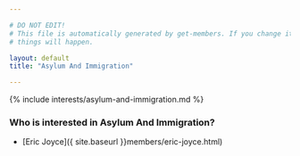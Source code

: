 ```yaml
---

# DO NOT EDIT!
# This file is automatically generated by get-members. If you change it, bad
# things will happen.

layout: default
title: "Asylum And Immigration"

---
```


{% include interests/asylum-and-immigration.md %}

### Who is interested in Asylum And Immigration?


* [Eric Joyce]({ site.baseurl }}members/eric-joyce.html)
